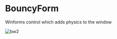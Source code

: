 # BouncyForm
Winforms control which adds physics to the window

![bw2](https://user-images.githubusercontent.com/31547542/134815101-6660fada-9cb4-4212-9941-be0d18d7a1af.gif)
